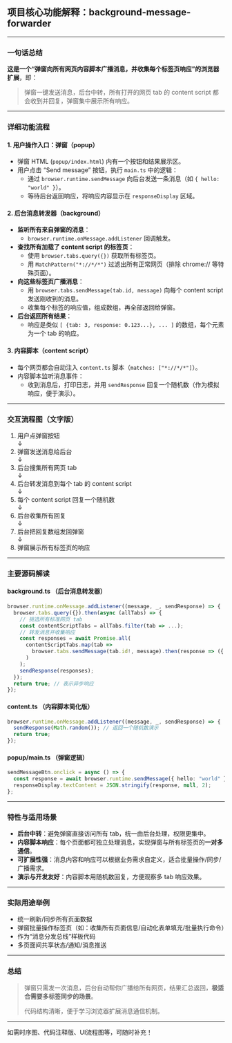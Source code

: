 ## 项目核心功能解释：background-message-forwarder

---

### 一句话总结

**这是一个“弹窗向所有网页内容脚本广播消息，并收集每个标签页响应”的浏览器扩展**，即：

> 弹窗一键发送消息，后台中转，所有打开的网页 tab 的 content script 都会收到并回复，弹窗集中展示所有响应。

---

### 详细功能流程

#### 1. 用户操作入口：弹窗（popup）

- 弹窗 HTML (`popup/index.html`) 内有一个按钮和结果展示区。
- 用户点击 “Send message” 按钮，执行 `main.ts` 中的逻辑：
  - 通过 `browser.runtime.sendMessage` 向后台发送一条消息（如 `{ hello: "world" }`）。
  - 等待后台返回响应，将响应内容显示在 `responseDisplay` 区域。

#### 2. 后台消息转发器（background）

- **监听所有来自弹窗的消息**：
  - `browser.runtime.onMessage.addListener` 回调触发。
- **查找所有加载了 content script 的标签页**：
  - 使用 `browser.tabs.query({})` 获取所有标签页。
  - 用 `MatchPattern("*://*/*")` 过滤出所有正常网页（排除 chrome:// 等特殊页面）。
- **向这些标签页广播消息**：
  - 用 `browser.tabs.sendMessage(tab.id, message)` 向每个 content script 发送刚收到的消息。
  - 收集每个标签的响应值，组成数组，再全部返回给弹窗。
- **后台返回所有结果**：
  - 响应是类似 `[ {tab: 3, response: 0.123...}, ... ]` 的数组，每个元素为一个 tab 的响应。

#### 3. 内容脚本（content script）

- 每个网页都会自动注入 `content.ts` 脚本（`matches: ["*://*/*"]`）。
- 内容脚本监听消息事件：
  - 收到消息后，打印日志，并用 `sendResponse` 回复一个随机数（作为模拟响应，便于演示）。

---

### 交互流程图（文字版）

1. 用户点弹窗按钮  
   ↓
2. 弹窗发送消息给后台  
   ↓
3. 后台搜集所有网页 tab  
   ↓
4. 后台转发消息到每个 tab 的 content script  
   ↓
5. 每个 content script 回复一个随机数  
   ↓
6. 后台收集所有回复  
   ↓
7. 后台把回复数组发回弹窗  
   ↓
8. 弹窗展示所有标签页的响应

---

### 主要源码解读

#### background.ts （后台消息转发器）

```typescript
browser.runtime.onMessage.addListener((message, _, sendResponse) => {
  browser.tabs.query({}).then(async (allTabs) => {
    // 挑选所有标准网页 tab
    const contentScriptTabs = allTabs.filter(tab => ...);
    // 转发消息并收集响应
    const responses = await Promise.all(
      contentScriptTabs.map(tab =>
        browser.tabs.sendMessage(tab.id!, message).then(response => ({ tab: tab.id, response }))
      )
    );
    sendResponse(responses);
  });
  return true; // 表示异步响应
});
```

#### content.ts （内容脚本简化版）

```typescript
browser.runtime.onMessage.addListener((message, _, sendResponse) => {
  sendResponse(Math.random()); // 返回一个随机数演示
  return true;
});
```

#### popup/main.ts （弹窗逻辑）

```typescript
sendMessageBtn.onclick = async () => {
  const response = await browser.runtime.sendMessage({ hello: "world" });
  responseDisplay.textContent = JSON.stringify(response, null, 2);
};
```

---

### 特性与适用场景

- **后台中转**：避免弹窗直接访问所有 tab，统一由后台处理，权限更集中。
- **内容脚本响应**：每个页面都可独立处理消息，实现弹窗与所有标签页的**一对多通信**。
- **可扩展性强**：消息内容和响应可以根据业务需求自定义，适合批量操作/同步/广播需求。
- **演示与开发友好**：内容脚本用随机数回复，方便观察多 tab 响应效果。

---

### 实际用途举例

- 统一刷新/同步所有页面数据
- 弹窗批量操作标签页（如：收集所有页面信息/自动化表单填充/批量执行命令）
- 作为“消息分发总线”样板代码
- 多页面间共享状态/通知/消息推送

---

### 总结

> 弹窗只需发一次消息，后台自动帮你广播给所有网页，结果汇总返回，**极适合需要多标签同步的场景**。
>
> 代码结构清晰，便于学习浏览器扩展消息通信机制。

---

如需时序图、代码注释版、UI流程图等，可随时补充！
